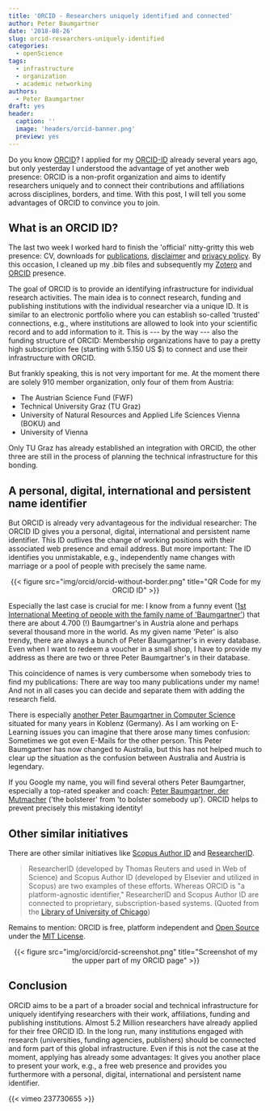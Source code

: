 ```yaml
---
title: 'ORCID - Researchers uniquely identified and connected'
author: Peter Baumgartner
date: '2018-08-26'
slug: orcid-researchers-uniquely-identified
categories:
  - openScience
tags:
  - infrastructure
  - organization
  - academic networking
authors:
  - Peter Baumgartner
draft: yes
header:
  caption: ''
  image: 'headers/orcid-banner.png'
  preview: yes
---
```

Do you know [ORCID](https://orcid.org/)? I applied for my [ORCID-ID](https://orcid.org/0000-0003-4526-8791) already several years ago, but only yesterday I understood the advantage of yet another web presence: ORCID is a non-profit organization and aims to identify researchers uniquely and to connect their contributions and affiliations across disciplines, borders, and time. With this post, I will tell you some advantages of ORCID to convince you to join.

<!--more-->

## What is an ORCID ID?

The last two week I worked hard to finish the 'official' nitty-gritty this web presence: CV, downloads for [publications](publication), [disclaimer](/disclaimer) and [privacy policy](/privacy). By this occasion, I cleaned up my .bib files and subsequently my [Zotero](https://www.zotero.org/petzi) and [ORCID](https://orcid.org/0000-0003-4526-8791) presence.

The goal of ORCID is to provide an identifying infrastructure for individual research activities. The main idea is to connect research, funding and publishing institutions with the individual researcher via a unique ID. It is similar to an electronic portfolio where you can establish so-called 'trusted' connections, e.g., where institutions are allowed to look into your scientific record and to add information to it. This is --- by the way --- also the funding structure of ORCID: Membership organizations have to pay a pretty high subscription fee (starting with 5.150 US $) to connect and use their infrastructure with ORCID.

But frankly speaking, this is not very important for me. At the moment there are solely 910 member organization, only four of them from Austria: 

+ The Austrian Science Fund (FWF)
+ Technical University Graz (TU Graz)
+ University of Natural Resources and Applied Life Sciences Vienna (BOKU) and
+ University of Vienna

Only TU Graz has already established an integration with ORCID, the other three are still in the process of planning the technical infrastructure for this bonding.

## A personal, digital, international and persistent name identifier

But ORCID is already very advantageous for the individual researcher: The ORCID ID gives you a personal, digital, international and persistent name identifier. This ID outlives the change of working positions with their associated web presence and email address. But more important: The ID identifies you unmistakable, e.g., independently name changes with marriage or a pool of people with precisely the same name.

<center>{{< figure src="img/orcid/orcid-without-border.png" title="QR Code for my ORCID ID" >}}</center>

Especially the last case is crucial for me: I know from a funny event ([1st International Meeting of people with the family name of 'Baumgartner'](http://peter.baumgartner.name/2012/09/16/1-baumgartner-treffen/?highlight=1.%20internationales%20baumgartner%20treffen)) that there are about 4.700 (!) Baumgartner's in Austria alone and perhaps several thousand more in the world. As my given name 'Peter' is also trendy, there are always a bunch of Peter Baumgartner's in every database. Even when I want to redeem a voucher in a small shop, I have to provide my address as there are two or three Peter Baumgartner's in their database.

This coincidence of names is very cumbersome when somebody tries to find my publications: There are way too many publications under my name! And not in all cases you can decide and separate them with adding the research field. 

There is especially [another Peter Baumgartner in Computer Science](https://people.csiro.au/B/P/Peter-Baumgartner/) situated for many years in Koblenz (Germany). As I am working on E-Learning issues you can imagine that there arose many times confusion: Sometimes we got even E-Mails for the other person. This Peter Baumgartner has now changed to Australia, but this has not helped much to clear up the situation as the confusion between Australia and Austria is legendary.

If you Google my name, you will find several others Peter Baumgartner, especially a top-rated speaker and coach: [Peter Baumgartner, der Mutmacher](https://www.peterbaumgartner.at/) ('the bolsterer' from 'to bolster somebody up'). ORCID helps to prevent precisely this mistaking identity!

## Other similar initiatives

There are other similar initiatives like [Scopus Author ID](https://www.scopus.com/) and  [ResearcherID](https://www.researcherid.com/).

> ResearcherID (developed by Thomas Reuters and used in Web of Science) and Scopus Author ID (developed by Elsevier and utilized in Scopus) are two examples of these efforts.  Whereas ORCID is "a platform-agnostic identifier," ResearcherID and Scopus Author ID are connected to proprietary, subscription-based systems. (Quoted from the [Library of University of Chicago](http://guides.lib.uchicago.edu/c.php?g=298332&p=1989825))

Remains to mention: ORCID is free, platform independent and [Open Source](https://github.com/ORCID/ORCID-Source) under the [MIT License](https://en.wikipedia.org/wiki/MIT_License). 

<center>{{< figure src="img/orcid/orcid-screenshot.png" title="Screenshot of my the upper part of my ORCID page" >}}</center>

## Conclusion

ORCID aims to be a part of a broader social and technical infrastructure for uniquely identifying researchers with their work, affiliations, funding and publishing institutions. Almost 5.2 Million researchers have already applied for their free ORCID ID. In the long run, many institutions engaged with research (universities, funding agencies, publishers) should be connected and form part of this global infrastructure. Even if this is not the case at the moment, applying has already some advantages: It gives you another place to present your work, e.g., a free web presence and provides you furthermore with a personal, digital, international and persistent name identifier.

{{< vimeo 237730655 >}}



